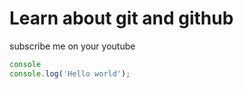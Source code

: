 # Learn about git and github

subscribe me on your youtube

```javascript
console
console.log('Hello world');
```






